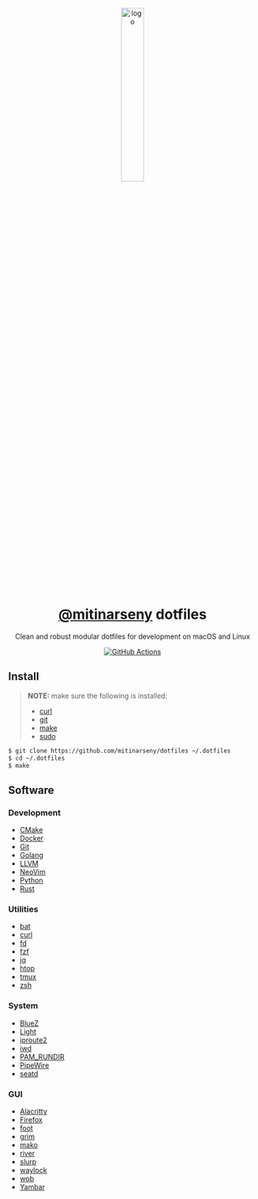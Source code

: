 <p align="center">
    <a href="https://github.com/mitinarseny/dotfiles">
        <img src=".assets/logo.png" alt="logo" width="30%" />
    </a>
    <h1 align="center"><a href="https://github.com/mitinarseny">@mitinarseny</a> dotfiles</h1>
    <p align="center">Clean and robust modular dotfiles for development on macOS and Linux</p>
    <p align="center">
      <a href="https://github.com/mitinarseny/dotfiles/actions"><img alt="GitHub Actions" src="https://github.com/mitinarseny/dotfiles/workflows/CI/badge.svg"></a>
    </p>
</p>

## Install

> **NOTE:** make sure the following is installed:
> * [curl](https://curl.se/)
> * [git](https://git-scm.com/)
> * [make](https://www.gnu.org/software/make/)
> * [sudo](https://www.sudo.ws/)

```sh
$ git clone https://github.com/mitinarseny/dotfiles ~/.dotfiles
$ cd ~/.dotfiles
$ make
```

## Software

### Development

* [CMake](https://cmake.org)
* [Docker](https://docker.com)
* [Git](https://git-scm.com)
* [Golang](https://golang.org)
* [LLVM](http://llvm.org)
* [NeoVim](https://neovim.io)
* [Python](https://python.org)
* [Rust](https://rust-lang.org)

### Utilities

* [bat](https://github.com/sharkdp/bat)
* [curl](https://curl.se)
* [fd](https://github.com/sharkdp/fd)
* [fzf](https://github.com/junegunn/fzf)
* [jq](https://stedolan.github.io/jq)
* [htop](https://htop.dev)
* [tmux](https://github.com/tmux/tmux)
* [zsh](http://zsh.sourceforge.net)

### System

* [BlueZ](https://github.com/Vudentz/BlueZ)
* [Light](https://github.com/haikarainen/light)
* [iproute2](https://github.com/shemminger/iproute2)
* [iwd](https://iwd.wiki.kernel.org)
* [PAM_RUNDIR](https://github.com/ifreund/rundird)
* [PipeWire](https://pipewire.org)
* [seatd](https://sr.ht/~kennylevinsen/seatd)

### GUI

* [Alacritty](https://github.com/alacritty/alacritty)
* [Firefox](https://www.mozilla.org/en-US/firefox)
* [foot](https://codeberg.org/dnkl/foot)
* [grim](https://github.com/emersion/grim)
* [mako](https://github.com/emersion/mako)
* [river](https://github.com/ifreund/river)
* [slurp](https://github.com/emersion/slurp)
* [waylock](https://github.com/ifreund/waylock)
* [wob](https://github.com/francma/wob)
* [Yambar](https://codeberg.org/dnkl/yambar)
